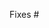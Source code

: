 <!-- Describe the changes made and enter the issue number below for the confirmed bug or approved feature request that this PR resolves -->

Fixes #